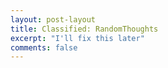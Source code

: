 ```yaml
---
layout: post-layout
title: Classified: RandomThoughts
excerpt: "I'll fix this later"
comments: false
---
```

